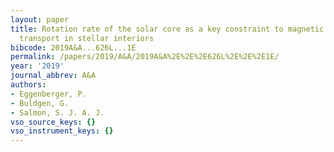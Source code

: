 ```yaml
---
layout: paper
title: Rotation rate of the solar core as a key constraint to magnetic angular momentum
  transport in stellar interiors
bibcode: 2019A&A...626L...1E
permalink: /papers/2019/A&A/2019A&A%2E%2E%2E626L%2E%2E%2E1E/
year: '2019'
journal_abbrev: A&A
authors:
- Eggenberger, P.
- Buldgen, G.
- Salmon, S. J. A. J.
vso_source_keys: {}
vso_instrument_keys: {}
---
```

